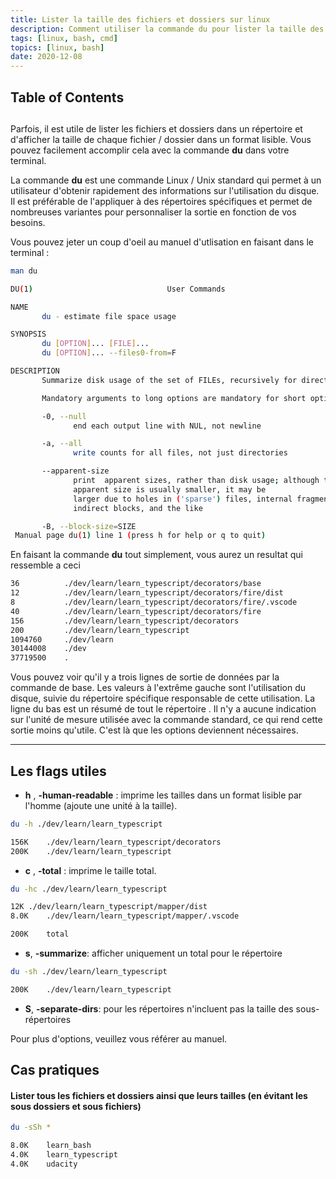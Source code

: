 ```yaml
---
title: Lister la taille des fichiers et dossiers sur linux
description: Comment utiliser la commande du pour lister la taille des fichiers et dossiers
tags: [linux, bash, cmd]
topics: [linux, bash]
date: 2020-12-08
---
```


## Table of Contents

##

Parfois, il est utile de lister les fichiers et dossiers dans un répertoire et d'afficher la taille de chaque fichier / dossier dans un format lisible. Vous pouvez facilement accomplir cela avec la commande **du** dans votre terminal.

La commande **du** est une commande Linux / Unix standard qui permet à un utilisateur d'obtenir rapidement des informations sur l'utilisation du disque. Il est préférable de l'appliquer à des répertoires spécifiques et permet de nombreuses variantes pour personnaliser la sortie en fonction de vos besoins.

Vous pouvez jeter un coup d'oeil au manuel d'utlisation en faisant dans le terminal :

```bash
man du
```

```bash
DU(1)                              User Commands                             DU(1)

NAME
       du - estimate file space usage

SYNOPSIS
       du [OPTION]... [FILE]...
       du [OPTION]... --files0-from=F

DESCRIPTION
       Summarize disk usage of the set of FILEs, recursively for directories.

       Mandatory arguments to long options are mandatory for short options too.

       -0, --null
              end each output line with NUL, not newline

       -a, --all
              write counts for all files, not just directories

       --apparent-size
              print  apparent sizes, rather than disk usage; although the
              apparent size is usually smaller, it may be
              larger due to holes in ('sparse') files, internal fragmentation,
              indirect blocks, and the like

       -B, --block-size=SIZE
 Manual page du(1) line 1 (press h for help or q to quit)
```

En faisant la commande **du** tout simplement, vous aurez un resultat qui ressemble a ceci

```bash
36          ./dev/learn/learn_typescript/decorators/base
12          ./dev/learn/learn_typescript/decorators/fire/dist
8           ./dev/learn/learn_typescript/decorators/fire/.vscode
40          ./dev/learn/learn_typescript/decorators/fire
156         ./dev/learn/learn_typescript/decorators
200         ./dev/learn/learn_typescript
1094760     ./dev/learn
30144008    ./dev
37719500    .
```

Vous pouvez voir qu'il y a trois lignes de sortie de données par la commande de base. Les valeurs à l'extrême gauche sont l'utilisation du disque, suivie du répertoire spécifique responsable de cette utilisation. La ligne du bas est un résumé de tout le répertoire . Il n'y a aucune indication sur l'unité de mesure utilisée avec la commande standard, ce qui rend cette sortie moins qu'utile. C'est là que les options deviennent nécessaires.

---

## Les flags utiles

- **h** , **-human-readable** : imprime les tailles dans un format lisible par l'homme (ajoute une unité à la taille).

```bash
du -h ./dev/learn/learn_typescript
```

```bash
156K	./dev/learn/learn_typescript/decorators
200K	./dev/learn/learn_typescript
```

- **c** , **-total** : imprime le taille total.

```bash
du -hc ./dev/learn/learn_typescript
```

```bash
12K	./dev/learn/learn_typescript/mapper/dist
8.0K	./dev/learn/learn_typescript/mapper/.vscode

200K	total
```

- **s**, **-summarize**: afficher uniquement un total pour le répertoire

```bash
du -sh ./dev/learn/learn_typescript
```

```bash
200K	./dev/learn/learn_typescript
```

- **S**, **-separate-dirs**: pour les répertoires n'incluent pas la taille des sous-répertoires

Pour plus d'options, veuillez vous référer au manuel.

## Cas pratiques

#### Lister tous les fichiers et dossiers ainsi que leurs tailles (en évitant les sous dossiers et sous fichiers)

```bash
du -sSh *
```

```bash
8.0K	learn_bash
4.0K	learn_typescript
4.0K	udacity
```
